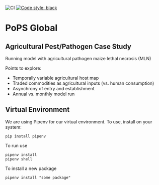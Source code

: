 ![CI](https://github.com/ncsu-landscape-dynamics/Pandemic_Model/workflows/CI/badge.svg)
[![Code style: black](https://img.shields.io/badge/code%20style-black-000000.svg)](https://github.com/psf/black)

# PoPS Global 
## Agricultural Pest/Pathogen Case Study

Running model with agricultural pathogen maize lethal necrosis (MLN)

Points to explore:

- Temporally variable agricultural host map
- Traded commodities as agricultural inputs (vs. human consumption)
- Asynchrony of entry and establishment
- Annual vs. monthly model run 

## Virtual Environment
We are using Pipenv for our virtual environment. To use, install on your system:
```
pip install pipenv
```
To run use
```
pipenv install
pipenv shell
```
To install a new package
```
pipenv install "some package"
```

